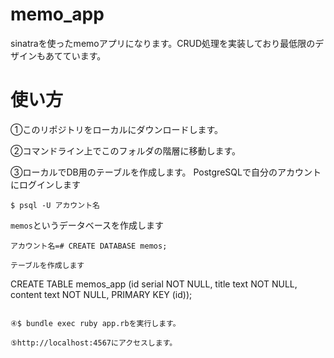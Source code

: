 # memo_app
sinatraを使ったmemoアプリになります。CRUD処理を実装しており最低限のデザインもあてています。

# 使い方
①このリポジトリをローカルにダウンロードします。

②コマンドライン上でこのフォルダの階層に移動します。

③ローカルでDB用のテーブルを作成します。
PostgreSQLで自分のアカウントにログインします
```
$ psql -U アカウント名
```
`memos`というデータベースを作成します
```
アカウント名=# CREATE DATABASE memos;

テーブルを作成します
```
CREATE TABLE memos_app
(id  serial NOT NULL,
title text NOT NULL,
content text NOT NULL,
PRIMARY KEY (id));
```

④$ bundle exec ruby app.rbを実行します。

⑤http://localhost:4567にアクセスします。
